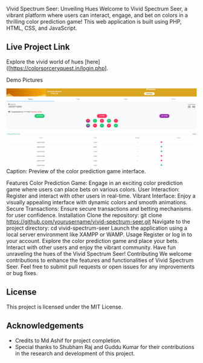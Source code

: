Vivid Spectrum Seer: Unveiling Hues
Welcome to Vivid Spectrum Seer, a vibrant platform where users can interact, engage, and bet on colors in a thrilling color prediction game! This web application is built using PHP, HTML, CSS, and JavaScript.

## Live Project Link
Explore the vivid world of hues [here]([https://colorsorceryquest.in/login.php].


Demo Pictures

![Demo 1](https://github.com/Asif12as/Bet_on_colors/blob/main/Screenshot%20(41).png)
Caption: Preview of the color prediction game interface.


Features
Color Prediction Game: Engage in an exciting color prediction game where users can place bets on various colors.
User Interaction: Register and interact with other users in real-time.
Vibrant Interface: Enjoy a visually appealing interface with dynamic colors and smooth animations.
Secure Transactions: Ensure secure transactions and betting mechanisms for user confidence.
Installation
Clone the repository: git clone https://github.com/yourusername/vivid-spectrum-seer.git
Navigate to the project directory: cd vivid-spectrum-seer
Launch the application using a local server environment like XAMPP or WAMP.
Usage
Register or log in to your account.
Explore the color prediction game and place your bets.
Interact with other users and enjoy the vibrant community.
Have fun unraveling the hues of the Vivid Spectrum Seer!
Contributing
We welcome contributions to enhance the features and functionalities of Vivid Spectrum Seer. Feel free to submit pull requests or open issues for any improvements or bug fixes.



## License
This project is licensed under the MIT License.

## Acknowledgements
- Credits to Md Ashif for project completion.
- Special thanks to Shubham Raj and Guddu Kumar for their contributions in the research and development of this project.

